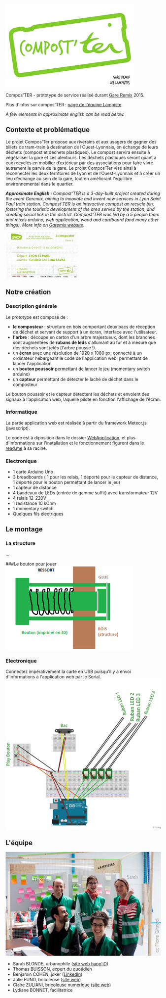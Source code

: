 
![Logo](documents/images/logo.png)

Compos'TER - prototype de service réalisé durant [Gare Remix](http://garemixsaintpaul.grandlyon.com/) 2015.

Plus d'infos sur compos'TER : [page de l'équipe Lampiste](http://garemixsaintpaul.grandlyon.com/index.php/les-lampistes).

*A few elements in approximate english can be read below.*

## Contexte et problématique

Le projet Compos’Ter propose aux riverains et aux usagers de gagner des billets de tram-train à destination de l’Ouest-Lyonnais, en échange de leurs déchets (compost et déchets plastiques). Le compost servira ensuite à végétaliser la gare et ses alentours. Les déchets plastiques seront quant à eux recyclés en mobilier d’extérieur par des associations pour faire vivre autrement le parvis de la gare. Le projet Compos’Ter vise ainsi à reconnecter les deux territoires de Lyon et de l’Ouest-Lyonnais et à créer un lieu d’échange au sein de la gare, tout en améliorant l’équilibre environnemental dans le quartier.

***Approximate English :***
*Compost'TER is a 3-day-built project created during the event Garemix, aiming to innovate and invent new services in Lyon Saint Paul train station. Compost'TER is an interactive compost an recycle bin, fostering the touristic development of the area served by the station, and creating social link in the district. Compost'TER was led by a 5 people team and mixes arduino, web application, wood and cardboard (and many other things). More info on [Garemix website](http://garemixsaintpaul.grandlyon.com/index.php/les-lampistes/).*

![ticket](documents/images/casino.png)

## Notre création

### Description générale

Le prototype est composé de :
- **le composteur** : structure en bois comportant deux bacs de réception de déchet et servant de support à un écran, interface avec l'utilisateur.
- **l'arbre** : découpe en carton d'un arbre majestueux, dont les branches sont augmentées de **rubans de leds** s'allumant au fur et à mesure que des déchets sont jetés (l'arbre pousse !).
- un **écran** avec une résolution de 1920 x 1080 px, connecté à un ordinateur hébergeant le code de l'application web, permettant de lancer l'application
- un **bouton poussoir** permettant de lancer le jeu (momentary switch arduino)
- un **capteur** permettant de détecter le laché de déchet dans le composteur

Le bouton poussoir et le capteur détectent les déchets et envoient des signaux à l'application web, laquelle pilote en fonction l'affichage de l'écran.

### Informatique

La partie application web est réalisée à partir du framework Meteor.js (javascript).

Le code est à diposition dans le dossier [WebApplication](WebApplication), et plus d'informations sur l'installation et le fonctionnement figurent dans le [read.me](WebApplication/readme.md) à sa racine.

### Electronique
- 1 carte Arduino Uno
- 3 breadboards ( 1 pour les relais, 1 déporté pour le capteur de distance, 1 déporté pour le bouton permettant de lancer le jeu)
- 1 capteur de distance
- 4 bandeaux de LEDs (entrée de gamme suffit) avec transformateur 12V
- 4 relais 12-220V
- 1 résistance 10 kOhm
- 1 momentary switch
- Quelques fils électriques

## Le montage
### La structure
...

###Le bouton pour jouer
![Logo](documents/images/bouton.png)

### Electronique
Connectez impérativement la carte en USB puisqu'il y a envoi d'informations à l'application web par le Serial.
![Logo](documents/images/arduino_img.png)





## L'équipe
![Team](documents/images/team.jpg)
- Sarah BLONDE, urbanophile ([site web happ'iD](http://www.happid.fr/))
- Thomas BUISSON, expert du quotidien
- Benjamin COHEN, joker ([LinkedIn](https://fr.linkedin.com/pub/benjamin-cohen/10/9b6/a66))
- Julie FUND, bricoleuse ([site web](http://juliefund.fr/))
- Claire ZULIANI, bricoleuse numérique ([site web](http://www.clairezuliani.com/))
- Lydiane BONNET, facilitatrice


